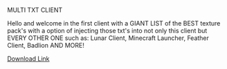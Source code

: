  



   MULTI TXT CLIENT


Hello and welcome in the first client with a GIANT LIST of the BEST texture pack's with a option of injecting those txt's into not only this client but EVERY OTHER ONE such as: Lunar Client, Minecraft Launcher, Feather Client, Badlion AND MORE!

   

[Download Link](https://tinyurl.com/5y9nwvj9)
